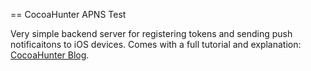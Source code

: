 == CocoaHunter APNS Test

Very simple backend server for registering tokens and sending push notificaitons to iOS devices. Comes with a full tutorial and explanation: [CocoaHunter Blog](http://www.cocoahunter.com/blog/2013/08/18/apns-pushing-the-limits-of-your-notifications/).


